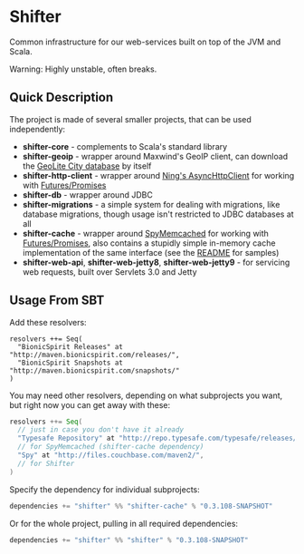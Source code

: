# Shifter


Common infrastructure for our web-services built on top of the JVM and
Scala.

Warning: Highly unstable, often breaks.

## Quick Description

The project is made of several smaller projects, that can be used independently:

* **shifter-core** - complements to Scala's standard library
* **shifter-geoip** - wrapper around Maxwind's GeoIP client, can
  download the
  [GeoLite City database](http://dev.maxmind.com/geoip/geolite) by
  itself  
* **shifter-http-client** - wrapper around
  [Ning's AsyncHttpClient](https://github.com/AsyncHttpClient/async-http-client)
  for working with
  [Futures/Promises](http://docs.scala-lang.org/sips/pending/futures-promises.html)
* **shifter-db** - wrapper around JDBC
* **shifter-migrations** - a simple system for dealing with
  migrations, like database migrations, though usage isn't
  restricted to JDBC databases at all
* **shifter-cache** - wrapper around
  [SpyMemcached](http://code.google.com/p/spymemcached/) for working
  with
  [Futures/Promises](http://docs.scala-lang.org/sips/pending/futures-promises.html),
  also contains a stupidly simple in-memory cache implementation of
  the same interface (see the [README](https://github.com/alexandru/shifter/blob/master/cache/README.md) for samples)
* **shifter-web-api**, **shifter-web-jetty8**, **shifter-web-jetty9** - for servicing web requests, built over Servlets 3.0 and Jetty

## Usage From SBT

Add these resolvers:

```
resolvers ++= Seq(
  "BionicSpirit Releases" at "http://maven.bionicspirit.com/releases/",
  "BionicSpirit Snapshots at "http://maven.bionicspirit.com/snapshots/"
)
```

You may need other resolvers, depending on what subprojects you want,
but right now you can get away with these:

```scala
resolvers ++= Seq(
  // just in case you don't have it already
  "Typesafe Repository" at "http://repo.typesafe.com/typesafe/releases/",
  // for SpyMemcached (shifter-cache dependency)
  "Spy" at "http://files.couchbase.com/maven2/",
  // for Shifter
)
```

Specify the dependency for individual subprojects:

```scala
dependencies += "shifter" %% "shifter-cache" % "0.3.108-SNAPSHOT"
```

Or for the whole project, pulling in all required dependencies:

```scala
dependencies += "shifter" %% "shifter" % "0.3.108-SNAPSHOT"
```
